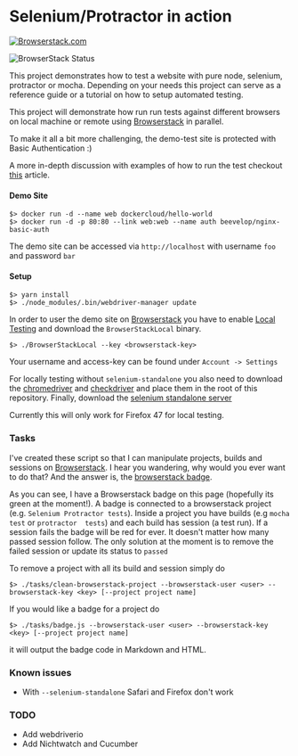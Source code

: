 # Selenium/Protractor in action  

[![Browserstack.com](/browserstack-logo-small.png)](https://browserstack.com) 

![BrowserStack Status](https://www.browserstack.com/automate/badge.svg?badge_key=NVF6Wng2T3FzNEtqYTk0Q0dFbEx2bEM4Q0t4U3lXOE1UUjd5QWhSb0dubz0tLWRJUFl1QUxzRXhBcWxxd29iV0xJNGc9PQ==--fc21c080c5aa387a837cd5afbbae46afbe03602f)

This project demonstrates how to test a website with pure node, selenium, protractor or mocha. Depending on 
your needs this project can serve as a reference guide or a tutorial on how to setup automated testing.

This project will demonstrate how run run tests against different browsers on local machine or remote using 
[Browserstack](https://www.browserstack.com) in parallel.

To make it all a bit more challenging, the demo-test site is protected with Basic Authentication :)

A more in-depth discussion with examples of how to run the test checkout [this](https://scaljeri.github.io/selenium-protractor-browserstack/) article.

#### Demo Site

    $> docker run -d --name web dockercloud/hello-world
    $> docker run -d -p 80:80 --link web:web --name auth beevelop/nginx-basic-auth

The demo site can be accessed via `http://localhost` with username `foo` and password `bar`

#### Setup

    $> yarn install
    $> ./node_modules/.bin/webdriver-manager update
    
In order to user the demo site on [Browserstack](https://browserstack.com) you have to enable [Local Testing](https://www.browserstack.com/local-testing)
and download the `BrowserStackLocal` binary. 

    $> ./BrowserStackLocal --key <browserstack-key>
    
Your username and access-key can be found under `Account -> Settings`

For locally testing without `selenium-standalone` you also need to download the [chromedriver](https://sites.google.com/a/chromium.org/chromedriver/downloads)
and [checkdriver](https://github.com/mozilla/geckodriver/releases/) and place them in the root of this repository. Finally, 
download the [selenium standalone server](http://www.seleniumhq.org/download/)

Currently this will only work for Firefox 47 for local testing.

### Tasks 
I've created these script so that I can manipulate projects, builds and sessions on [Browserstack](https://browserstack.com). 
I hear you wandering, why would you ever want to do that? And the answer is, the [browserstack badge](https://www.browserstack.com/automate/status-badges).

As you can see, I have a Browserstack badge on this page (hopefully its green at the moment!). A badge is connected to a 
browserstack project (e.g. `Selenium Protractor tests`). Inside a project you have builds (e.g `mocha test` or `protractor 
tests`) and each build has session (a test run). If a session fails the badge will be red for ever. It doesn't matter how 
many passed session follow. The only solution at the moment is to remove the failed session or update its status to `passed`
 
To remove a project with all its build and session simply do
  
    $> ./tasks/clean-browserstack-project --browserstack-user <user> --browserstack-key <key> [--project project name]
    
If you would like a badge for a project do
  
    $> ./tasks/badge.js --browserstack-user <user> --browserstack-key <key> [--project project name]
    
it will output the badge code in Markdown and HTML.

### Known issues

   * With `--selenium-standalone` Safari and Firefox don't work
   
### TODO

  * Add webdriverio
  * Add Nichtwatch and Cucumber
